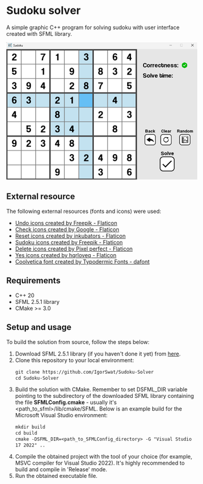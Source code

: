 # Sudoku solver

A simple graphic C++ program for solving sudoku with user interface created with SFML library.

<img src="md/img1.png" alt="Opis" width="600"/>
<br>

## External resource
The following external resources (fonts and icons) were used:
+ <a href="https://www.flaticon.com/free-icons/undo" title="undo icons">Undo icons created by Freepik - Flaticon</a>
+ <a href="https://www.flaticon.com/free-icons/check" title="check icons">Check icons created by Google - Flaticon</a>
+ <a href="https://www.flaticon.com/free-icons/reset" title="reset icons">Reset icons created by inkubators - Flaticon</a>
+ <a href="https://www.flaticon.com/free-icons/sudoku" title="sudoku icons">Sudoku icons created by Freepik - Flaticon</a>
+ <a href="https://www.flaticon.com/free-icons/delete" title="delete icons">Delete icons created by Pixel perfect - Flaticon</a>
+ <a href="https://www.flaticon.com/free-icons/yes" title="yes icons">Yes icons created by hqrloveq - Flaticon</a>
+ <a href="https://www.dafont.com/coolvetica.font" title="coolvetica font">Coolvetica font created by Typodermic Fonts - dafont</a>

## Requirements
+ C++ 20
+ SFML 2.5.1 library
+ CMake >= 3.0

## Setup and usage
To build the solution from source, follow the steps below:
1. Download SFML 2.5.1 library (if you haven't done it yet) from <a href="https://www.sfml-dev.org/download/sfml/2.5.1/">here</a>.
2. Clone this repository to your local environment:
    ```
    git clone https://github.com/IgorSwat/Sudoku-Solver
    cd Sudoku-Solver
    ```
3. Build the solution with CMake. Remember to set DSFML_DIR variable pointing to the subdirectory of the downloaded SFML library 
containing the file **SFMLConfig.cmake** - usually it's <path_to_sfml>/lib/cmake/SFML.
Below is an example build for the Microsoft Visual Studio environment:
    ```
    mkdir build
    cd build
    cmake -DSFML_DIR=<path_to_SFMLConfig_directory> -G "Visual Studio 17 2022" ..
    ```
4. Compile the obtained project with the tool of your choice (for example, MSVC compiler for Visual Studio 2022).
It's highly recommended to build and compile in 'Release' mode.
5. Run the obtained executable file.
